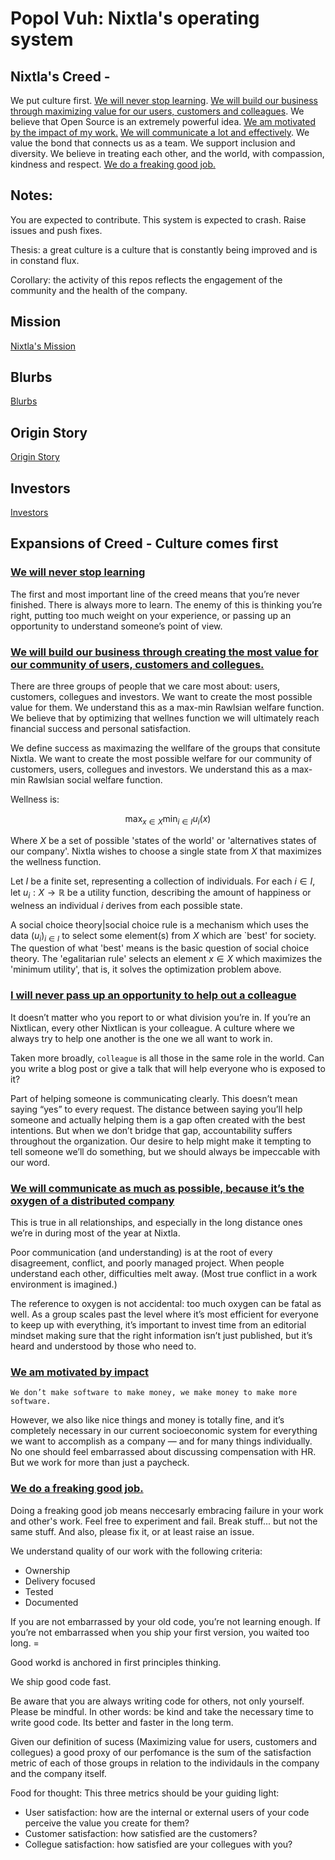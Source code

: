 # Popol Vuh: Nixtla's operating system

## Nixtla's Creed - 

We put culture first. [We will never stop learning](#i-will-never-stop-learning). [We will build our business through maximizing value for our users, customers and colleagues](#i-will-build-our-business-through-creating-the-most-value-for-our-community-of-users-customers-and-collegues). We believe that Open Source is an extremely powerful idea. [We am motivated by the impact of my work.](#i-am-motivated-by-impact) [We will communicate a lot and effectively](#i-will-communicate-as-much-as-possible-because-its-the-oxygen-of-a-distributed-company). We value the bond that connects us as a team. We support inclusion and diversity. We believe in treating each other, and the world, with compassion, kindness and respect. [We do a freaking good job.](#i-do-a-freaking-good-job)

## Notes:

You are expected to contribute. This system is expected to crash. Raise issues and push fixes.

Thesis: a great culture is a culture that is constantly being improved and is in constand flux.

Corollary: the activity of this repos reflects the engagement of the community and the health of the company.



## Mission
[Nixtla's Mission](Mission.md)

## Blurbs
[Blurbs](Blurbs.md)

## Origin Story
[Origin Story](OriginStory.md)

## Investors
[Investors](Investors.md)


## Expansions of Creed - Culture comes first

### [We will never stop learning](#i-will-never-stop-learning)
The first and most important line of the creed means that you’re never finished. There is always more to learn. The enemy of this is thinking you’re right, putting too much weight on your experience, or passing up an opportunity to understand someone’s point of view.

### [We will build our business  through creating the most value for our community of users, customers and collegues.](#i-will-build-our-business-through-creating-the-most-value-for-our-community-of-users-customers-and-colleagues)

There are three groups of people that we care most about: users, customers, collegues and investors. We want to create the most possible value for them. We understand this as a max-min  Rawlsian  welfare function. We believe that by optimizing that wellnes function we will ultimately reach financial success and personal satisfaction. 


We define success as maximazing the wellfare of the groups that consitute Nixtla. We want to create the most possible welfare for our community of customers, users, collegues and investors. We understand this as a max-min Rawlsian social welfare function.  

Wellness is: 

$$
\max_{x\in X}\min_{i\in I}u_{i}(x)
$$

Where $X$ be a set of possible 'states of the world' or 'alternatives states of our company'. Nixtla wishes to choose a single state from $X$ that maximizes the wellness function.

Let $I$ be a finite set, representing a collection of individuals.  For each $i \in I$, let $u_i:X\longrightarrow\mathbb{R}$ be a utility function, describing the amount of happiness or welness an individual $i$ derives from each possible state.

A social choice theory|social choice rule is a mechanism which uses the data $(u_i)_{i \in I}$ to select some element(s) from $X$ which are `best' for society. The question of what 'best' means is the basic question of social choice theory. The 'egalitarian rule' selects an element $x \in X$ which maximizes the 'minimum utility', that is, it solves the optimization problem above. 


### [I will never pass up an opportunity to help out a colleague](#i-will-never-pass-up-an-opportunity-to-help-out-a-colleague)
It doesn’t matter who you report to or what division you’re in. If you’re an Nixtlican, every other Nixtlican is your colleague. A culture where we always try to help one another is the one we all want to work in.

Taken more broadly, `colleague` is all those in the same role in the world. Can you write a blog post or give a talk that will help everyone who is exposed to it?

Part of helping someone is communicating clearly. This doesn’t mean saying “yes” to every request. The distance between saying you’ll help someone and actually helping them is a gap often created with the best intentions. But when we don’t bridge that gap, accountability suffers throughout the organization. Our desire to help might make it tempting to tell someone we’ll do something, but we should always be impeccable with our word. 


### [We will communicate as much as possible, because it’s the oxygen of a distributed company](#i-will-communicate-as-much-as-possible-because-its-the-oxygen-of-a-distributed-company)

This is true in all relationships, and especially in the long distance ones we’re in during most of the year at Nixtla. 

Poor communication (and understanding) is at the root of every disagreement, conflict, and poorly managed project. When people understand each other, difficulties melt away. (Most true conflict in a work environment is imagined.)

The reference to oxygen is not accidental: too much oxygen can be fatal as well. As a group scales past the level where it’s most efficient for everyone to keep up with everything, it’s important to invest time from an editorial mindset making sure that the right information isn’t just published, but it’s heard and understood by those who need to.


### [We am motivated by impact](#i-am-motivated-by-impact)

`We don’t make software to make money, we make money to make more software.`

However, we also like nice things and money is totally fine, and it’s completely necessary in our current socioeconomic system for everything we want to accomplish as a company — and for many things individually. 
No one should feel embarrassed about discussing compensation with HR. But we work for more than just a paycheck.

### [We do a freaking good job.](#i-do-a-freaking-good-job)

Doing a freaking good job means neccesarly embracing failure in your work and other's work. Feel free to experiment and fail. Break stuff... but not the same stuff. And also, please fix it, or at least raise an issue.

We understand quality of our work with the following criteria:
* Ownership
* Delivery focused
* Tested
* Documented

If you are not embarrassed by your old code, you’re not learning enough. If you’re not embarrassed when you ship your first version, you waited too long. =

Good workd is anchored in first principles thinking.

We ship good code fast.

Be aware that you are always writing code for others, not only yourself. Please be mindful. In other words: be kind and take the necessary time to write good code. Its better and faster in the long term.

Given our definition of sucess (Maximizing value for users, customers and collegues) a good proxy of our perfomance is the sum of the satisfaction metric of each of those groups in relation to the individauls in the company and the company itself. 

Food for thought:
This three metrics should be your guiding light:
* User satisfaction: how are the internal or external users of your code perceive the value you create for them?
* Customer satisfaction: how satisfied are the customers? 
* Collegue satisfaction: how satisfied are your collegues with you?

